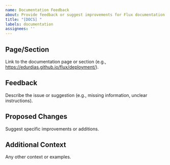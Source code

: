 ```yaml
---
name: Documentation Feedback
about: Provide feedback or suggest improvements for Flux documentation
title: "[DOCS] "
labels: documentation
assignees: ''
---
```


## Page/Section
Link to the documentation page or section (e.g., https://edurdias.github.io/flux/deployment/).

## Feedback
Describe the issue or suggestion (e.g., missing information, unclear instructions).

## Proposed Changes
Suggest specific improvements or additions.

## Additional Context
Any other context or examples.
